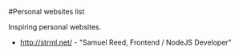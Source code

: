 #Personal websites list

Inspiring personal websites.

* http://strml.net/ - "Samuel Reed, Frontend / NodeJS Developer"
